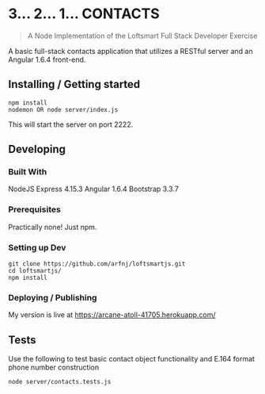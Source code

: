 # 3... 2... 1... CONTACTS
> A Node Implementation of the Loftsmart Full Stack Developer Exercise

A basic full-stack contacts application that utilizes a RESTful server and an Angular 1.6.4 front-end.

## Installing / Getting started

```shell
npm install
nodemon OR node server/index.js
```

This will start the server on port 2222.

## Developing

### Built With
NodeJS
Express 4.15.3
Angular 1.6.4
Bootstrap 3.3.7

### Prerequisites
Practically none!  Just npm.


### Setting up Dev

```shell
git clone https://github.com/arfnj/loftsmartjs.git
cd loftsmartjs/
npm install
```

### Deploying / Publishing
My version is live at https://arcane-atoll-41705.herokuapp.com/

## Tests

Use the following to test basic contact object functionality and E.164 format phone number construction

```shell
node server/contacts.tests.js
```

